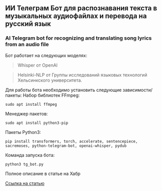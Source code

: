 ## ИИ Телеграм Бот для распознавания текста в музыкальных аудиофайлах и перевода на русский язык
### AI Telegram bot for recognizing and translating song lyrics from an audio file

Бот работает на следующих моделях:

> Whisper от OpenAI

> Helsinki-NLP от Группы исследований языковых технологий Хельсинкского университета.

Для работы бота необходимо установить следующие зависимости/пакеты:
Набор библиотек FFmpeg:
```no-highlight
sudo apt install ffmpeg
```
Менеджер пакетов:
```no-highlight
sudo apt install python3-pip
```

Пакеты Python3:
```no-highlight
pip install transformers, torch, accelerate, sentencepiece, sacremoses, python-telegram-bot, openai-whisper, pydub
```

Команда запуска бота:
```no-highlight
python3 tg_bot.py
```

Полное описание в статье на Хабр

[Ссылка на статью ](https://habr.com/ru/articles/774806/)

